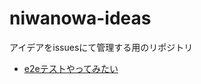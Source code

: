# niwanowa-ideas

アイデアをissuesにて管理する用のリポジトリ

<!-- ISSUE_LIST_START -->
- [e2eテストやってみたい](https://github.com/niwanowa/niwanowa-ideas/issues/43)
<!-- github actions: Updated on 2024-12-08 11:01:12 UTC-->
<!-- ISSUE_LIST_END -->
